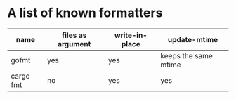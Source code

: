 # A list of known formatters



| name      | files as argument | write-in-place | update-mtime         |
|-----------|-------------------|----------------|----------------------|
| gofmt     | yes               | yes            | keeps the same mtime |
| cargo fmt | no                | yes            | yes                  |
